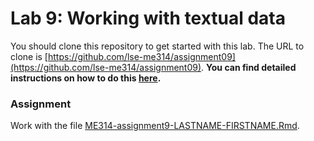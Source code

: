 # Lab 9: Working with textual data

You should clone this repository to get started with this lab.  The URL to clone is [https://github.com/lse-me314/assignment09](https://github.com/lse-me314/assignment09).  **You can find detailed instructions on how to do this [here](https://lse-me314.github.io/instructions).**

### Assignment

Work with the file [ME314-assignment9-LASTNAME-FIRSTNAME.Rmd](ME314-assignment9-LASTNAME-FIRSTNAME.Rmd).

<!--
### Solutions
 
Solution to Assignment 9 as:
*  [html](ME314_assignment9_solution.html) 
*  [RMarkdown](ME314_assignment9_solution.Rmd)  
--> 